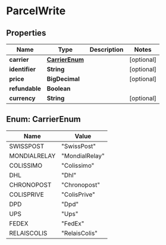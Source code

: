 

# ParcelWrite



## Properties

| Name | Type | Description | Notes |
|------------ | ------------- | ------------- | -------------|
|**carrier** | [**CarrierEnum**](#CarrierEnum) |  |  [optional] |
|**identifier** | **String** |  |  [optional] |
|**price** | **BigDecimal** |  |  [optional] |
|**refundable** | **Boolean** |  |  |
|**currency** | **String** |  |  [optional] |



## Enum: CarrierEnum

| Name | Value |
|---- | -----|
| SWISSPOST | &quot;SwissPost&quot; |
| MONDIALRELAY | &quot;MondialRelay&quot; |
| COLISSIMO | &quot;Colissimo&quot; |
| DHL | &quot;Dhl&quot; |
| CHRONOPOST | &quot;Chronopost&quot; |
| COLISPRIVE | &quot;ColisPrive&quot; |
| DPD | &quot;Dpd&quot; |
| UPS | &quot;Ups&quot; |
| FEDEX | &quot;FedEx&quot; |
| RELAISCOLIS | &quot;RelaisColis&quot; |



